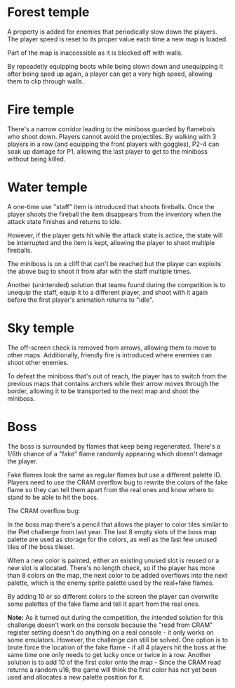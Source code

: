 # Forest temple

A property is added for enemies that periodically slow down the players. The player speed is reset to its proper value each time a new map is loaded.

Part of the map is inaccessible as it is blocked off with walls.

By repeadetly equipping boots while being slown down and unequipping it after being sped up again, a player can get a very high speed, allowing them to clip through walls.

#  Fire temple

There's a narrow corridor leading to the miniboss guarded by flamebois who shoot down. Players cannot avoid the projectiles.
By walking with 3 players in a row (and equipping the front players with goggles), P2-4 can soak up damage for P1, allowing the last player to get to the miniboss without being killed.

# Water temple

A one-time use "staff" item is introduced that shoots fireballs. Once the player shoots the fireball the item disappears from the inventory when the attack state finishes and returns to idle.

However, if the player gets hit while the attack state is actice, the state will be interrupted and the item is kept, allowing the player to shoot multiple fireballs.

The miniboss is on a cliff that can't be reached but the player can exploits the above bug to shoot it from afar with the staff multiple times.

Another (unintended) solution that teams found during the competition is to unequip the staff, equip it to a different player, and shoot with it again before the first player's animation returns to "idle".

# Sky temple

The off-screen check is removed from arrows, allowing them to move to other maps. Additionally, friendly fire is introduced where enemies can shoot other enemies.

To defeat the miniboss that's out of reach, the player has to switch from the previous maps that contains archers while their arrow moves through the border, allowing it to be transported to the next map and shoot the miniboss.

# Boss

The boss is surrounded by flames that keep being regenerated. There's a 1/6th chance of a "fake" flame randomly appearing which doesn't damage the player.

Fake flames look the same as regular flames but use a different palette ID. Players need to use the CRAM overflow bug to rewrite the colors of the fake flame so they can tell them apart from the real ones and know where to stand to be able to hit the boss.

The CRAM overflow bug:

In the boss map there's a pencil that allows the player to color tiles similar to the Piet challenge from last year. The last 8 empty slots of the boss map palette are used as storage for the colors, as well as the last few unused tiles of the boss tileset.

When a new color is painted, either an existing unused slot is reused or a new slot is allocated. There's no length check, so if the player has more than 8 colors on the map, the next color to be added overflows into the next palette, which is the enemy sprite palette used by the real+fake flames.

By adding 10 or so different colors to the screen the player can overwrite some palettes of the fake flame and tell it apart from the real ones.

**Note:** As it turned out during the competition, the intended solution for this challenge doesn't work on the console because the "read from CRAM" register setting doesn't do anything on a real console - it only works on some emulators. However, the challenge can still be solved. One option is to brute force the location of the fake flame - if all 4 players hit the boss at the same time one only needs to get lucky once or twice in a row. Another solution is to add 10 of the first color onto the map - Since the CRAM read returns a random u16, the game will think the first color has not yet been used and allocates a new palette position for it.